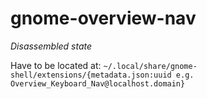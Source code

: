 # gnome-overview-nav

_Disassembled state_

Have to be located at: `~/.local/share/gnome-shell/extensions/{metadata.json:uuid e.g. Overview_Keyboard_Nav@localhost.domain}`
